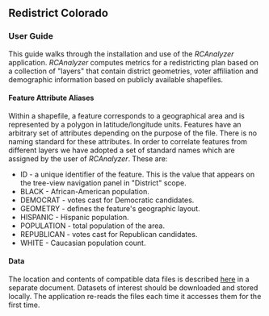 ## Redistrict Colorado
### User Guide
This guide walks through the installation and use of the *RCAnalyzer* application. *RCAnalyzer* computes metrics for a redistricting plan based on a collection of "layers" that contain
district geometries, voter
affiliation and demographic information based on publicly available shapefiles.

#### Feature Attribute Aliases
Within a shapefile, a feature corresponds to a geographical area and is represented by a polygon in latitude/longitude units. Features have an arbitrary set of attributes depending on the purpose of the file. There is no naming standard for these attributes. In order to correlate features from different layers we have adopted a set of standard names which are assigned by the user of
 *RCAnalyzer*. These are:
 * ID - a unique identifier of the feature. This is the value that appears on the tree-view navigation panel in "District" scope.
 * BLACK - African-American population.
 * DEMOCRAT - votes cast for Democratic candidates.
 * GEOMETRY - defines the feature's geographic layout.
 * HISPANIC - Hispanic population.
 * POPULATION - total population of the area.
 * REPUBLICAN - votes cast for Republican candidates.
 * WHITE - Caucasian population count.
#### Data
The location and contents of compatible data files
is described [here](https://github.com/chuckcoughlin/redistrict-colorado/tree/master/docs/datasets.md)
in a separate document.
Datasets
of interest should be downloaded and stored locally. The application re-reads the files each time it accesses them for the first time.
